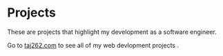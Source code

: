 # Projects
These are projects that highlight my development as a software engineer.

Go to [taj262.com](taj262.com) to see all of my web devlopment projects .


